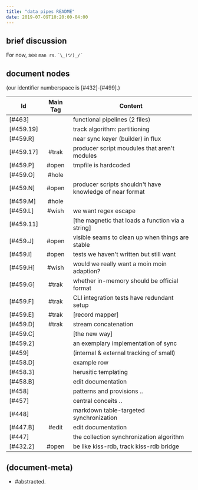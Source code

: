 ```yaml
---
title: "data pipes README"
date: 2019-07-09T10:20:00-04:00
---
```


## brief discussion

For now, see `man rs`. `¯\_(ツ)_/¯`




## document nodes

(our identifier numberspace is [#432]-[#499].)

|Id                         | Main Tag | Content |
|---------------------------|:-----:|---|
|                  [#463]   |       | functional pipelines (2 files)
|                 [#459.19] |       | track algorithm: partitioning
|                  [#459.R] |       | near sync keyer (builder) in flux
|                 [#459.17] | #trak | producer script moudules that aren't modules
|                  [#459.P] | #open | tmpfile is hardcoded
|                  [#459.O] | #hole |
|                  [#459.N] | #open | producer scripts shouldn't have knowledge of near format
|                  [#459.M] | #hole |
|                  [#459.L] | #wish | we want regex escape
|                  [#459.11]|       | [the magnetic that loads a function via a string]
|                  [#459.J] | #open | visible seams to clean up when things are stable
|                  [#459.I] | #open | tests we haven't written but still want
|                  [#459.H] | #wish | would we really want a moin moin adaption?
|                  [#459.G] | #trak | whether in-memory should be official format
|                  [#459.F] | #trak | CLI integration tests have redundant setup
|                  [#459.E] | #trak | [record mapper]
|                  [#459.D] | #trak | stream concatenation
|                  [#459.C] |       | [the new way]
|                  [#459.2] |       | an exemplary implementation of sync
|                  [#459]   |       | (internal & external tracking of small)
|                  [#458.D] |       | example row
|                  [#458.3] |       | herusitic templating
|                  [#458.B] |       | edit documentation
|                  [#458]   |       | patterns and provisions ..
|                  [#457]   |       | central conceits ..
|                  [#448]   |       | markdown table-targeted synchronization
|                  [#447.B] | #edit | edit documentation
|                  [#447]   |       | the collection synchronization algorithm
|                  [#432.2] | #open | be like kiss-rdb, track kiss-rdb bridge




## (document-meta)

  - #abstracted.
